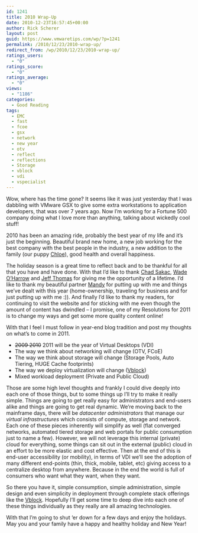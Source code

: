 ```yaml
---
id: 1241
title: 2010 Wrap-Up
date: 2010-12-23T16:57:45+00:00
author: Rick Scherer
layout: post
guid: https://www.vmwaretips.com/wp/?p=1241
permalink: /2010/12/23/2010-wrap-up/
redirect_from: /wp/2010/12/23/2010-wrap-up/
ratings_users:
  - "0"
ratings_score:
  - "0"
ratings_average:
  - "0"
views:
  - "1186"
categories:
  - Good Reading
tags:
  - EMC
  - fast
  - fcoe
  - gsx
  - network
  - new year
  - otv
  - reflect
  - reflections
  - Storage
  - vblock
  - vdi
  - vspecialist
---
```

Wow, where has the time gone? It seems like it was just yesterday that I was dabbling with VMware GSX to give some extra workstations to application developers, that was over 7 years ago. Now I&#8217;m working for a Fortune 500 company doing what I love more than anything, talking about wickedly cool stuff!

2010 has been an amazing ride, probably the best year of my life and it&#8217;s just the beginning. Beautiful brand new home, a new job working for the best company with the best people in the industry, a new addition to the family (our puppy <a href="http://twitpic.com/3a520b" target="_blank">Chloe</a>), good health and overall happiness.

The holiday season is a great time to reflect back and to be thankful for all that you have and have done. With that I&#8217;d like to thank <a href="http://virtualgeek.typepad.com" target="_blank">Chad Sakac</a>, <a href="http://twitter.com/wadeoharrow" target="_blank">Wade O&#8217;Harrow</a> and <a href="http://twitter.com/vcemonster" target="_blank">Jeff Thomas</a> for giving me the opportunity of a lifetime. I&#8217;d like to thank my beautiful partner <a href="http://www.facebook.com/profile.php?id=1692417913" target="_blank">Mandy</a> for putting up with me and things we&#8217;ve dealt with this year (home-ownership, traveling for business and for just putting up with me :)). And finally I&#8217;d like to thank my readers, for continuing to visit the website and for sticking with me even though the amount of content has dwindled &#8211; I promise, one of my Resolutions for 2011 is to change my ways and get some more quality content online!

With that I feel I must follow in year-end blog tradition and post my thoughts on what&#8217;s to come in 2011.

  * <span style="text-decoration: line-through;">2009 2010</span> 2011 will be the year of Virtual Desktops (VDI)
  * The way we think about networking will change (OTV, FCoE)
  * The way we think about storage will change (Storage Pools, Auto Tiering, HUGE Cache footprints)
  * The way we deploy virtualization will change (<a href="http://www.vce.com" target="_blank">Vblock</a>)
  * Mixed workload deployment (Private and Public Cloud)

Those are some high level thoughts and frankly I could dive deeply into each one of those things, but to some things up I&#8217;ll try to make it really simple. Things are going to get really easy for administrators and end-users alike and things are going to get real dynamic. We&#8217;re moving back to the mainframe days, there will be _datacenter administrators_ that manage our _virtual infrastructures_ which consists of compute, storage and network. Each one of these pieces inherently will simplify as well (flat converged networks, automated tiered storage and web portals for public consumption just to name a few). However, we will not leverage this internal (private) cloud for everything, some things can sit out in the external (public) cloud in an effort to be more elastic and cost effective. Then at the end of this is end-user accessibility (or mobility), in terms of VDI we&#8217;ll see the adoption of many different end-points (thin, thick, mobile, tablet, etc) giving access to a centralize desktop from anywhere. Because in the end the world is full of consumers who want what they want, when they want.

So there you have it, simple consumption, simple administration, simple design and even simplicity in deployment through complete stack offerings like the <a href="http://www.vce.com" target="_blank">Vblock</a>. Hopefully I&#8217;ll get some time to deep dive into each one of these things individually as they really are all amazing technologies.

With that I&#8217;m going to shut &#8216;er down for a few days and enjoy the holidays. May you and your family have a happy and healthy holiday and New Year!